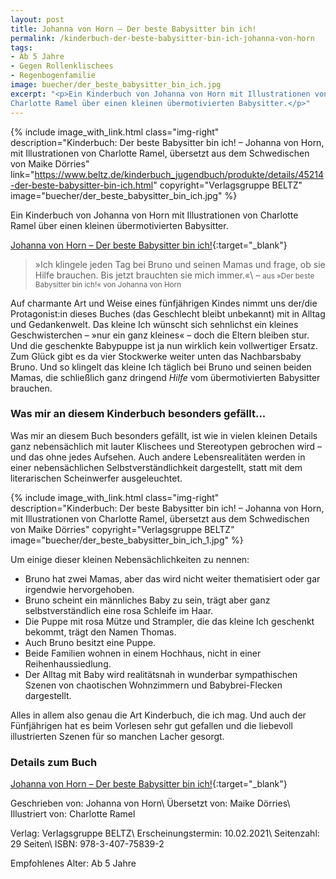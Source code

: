 ```yaml
---
layout: post
title: Johanna von Horn – Der beste Babysitter bin ich!
permalink: /kinderbuch-der-beste-babysitter-bin-ich-johanna-von-horn
tags:
- Ab 5 Jahre
- Gegen Rollenklischees
- Regenbogenfamilie
image: buecher/der_beste_babysitter_bin_ich.jpg
excerpt: "<p>Ein Kinderbuch von Johanna von Horn mit Illustrationen von
Charlotte Ramel über einen kleinen übermotivierten Babysitter.</p>"
---
```


{% include image_with_link.html
class="img-right"
description="Kinderbuch: Der beste Babysitter bin ich! – Johanna von Horn, mit Illustrationen von Charlotte Ramel, übersetzt aus dem Schwedischen von Maike Dörries"
link="https://www.beltz.de/kinderbuch_jugendbuch/produkte/details/45214-der-beste-babysitter-bin-ich.html"
copyright="Verlagsgruppe BELTZ"
image="buecher/der_beste_babysitter_bin_ich.jpg"
%}

Ein Kinderbuch von Johanna von Horn mit Illustrationen
von Charlotte Ramel über einen kleinen übermotivierten Babysitter.

[Johanna von Horn – Der beste Babysitter bin ich!](https://www.beltz.de/kinderbuch_jugendbuch/produkte/details/45214-der-beste-babysitter-bin-ich.html){:target="\_blank"}

> »Ich klingele jeden Tag bei Bruno und seinen Mamas und frage, ob sie Hilfe
brauchen. Bis jetzt brauchten sie mich immer.«\\
> – <small>aus »Der beste Babysitter bin ich!« von Johanna von Horn</small>

Auf charmante Art und Weise eines fünfjährigen Kindes nimmt uns der/die
Protagonist:in dieses Buches (das Geschlecht bleibt unbekannt) mit in Alltag und
Gedankenwelt. Das kleine Ich wünscht sich sehnlichst ein kleines Geschwisterchen
– »nur ein ganz kleines« – doch die Eltern bleiben stur. Und die geschenkte
Babypuppe ist ja nun wirklich kein vollwertiger Ersatz. Zum Glück gibt es da
vier Stockwerke weiter unten das Nachbarsbaby Bruno. Und so klingelt das kleine
Ich täglich bei Bruno und seinen beiden Mamas, die schließlich ganz dringend
*Hilfe* vom übermotivierten Babysitter brauchen.

### Was mir an diesem Kinderbuch besonders gefällt...

Was mir an diesem Buch besonders gefällt, ist wie in vielen kleinen Details ganz
nebensächlich mit lauter Klischees und Stereotypen gebrochen wird – und das ohne
jedes Aufsehen. Auch andere Lebensrealitäten werden in einer nebensächlichen
Selbstverständlichkeit dargestellt, statt mit dem literarischen Scheinwerfer
ausgeleuchtet.

{% include image_with_link.html
class="img-right"
description="Kinderbuch: Der beste Babysitter bin ich! – Johanna von Horn, mit Illustrationen von Charlotte Ramel, übersetzt aus dem Schwedischen von Maike Dörries"
copyright="Verlagsgruppe BELTZ"
image="buecher/der_beste_babysitter_bin_ich_1.jpg"
%}

Um einige dieser kleinen Nebensächlichkeiten zu nennen:

* Bruno hat zwei Mamas, aber das wird nicht weiter thematisiert oder gar irgendwie
hervorgehoben.
* Bruno scheint ein männliches Baby zu sein, trägt aber ganz selbstverständlich
eine rosa Schleife im Haar.
* Die Puppe mit rosa Mütze und Strampler, die das kleine Ich geschenkt bekommt, trägt den Namen Thomas.
* Auch Bruno besitzt eine Puppe.
* Beide Familien wohnen in einem Hochhaus, nicht in einer Reihenhaussiedlung.
* Der Alltag mit Baby wird realitätsnah in wunderbar sympathischen Szenen von
chaotischen Wohnzimmern und Babybrei-Flecken dargestellt.

Alles in allem also genau die Art Kinderbuch, die ich mag. Und auch
der Fünfjährigen hat es beim Vorlesen sehr gut gefallen und die liebevoll
illustrierten Szenen für so manchen Lacher gesorgt.

### Details zum Buch

[Johanna von Horn – Der beste Babysitter bin ich!](https://www.beltz.de/kinderbuch_jugendbuch/produkte/details/45214-der-beste-babysitter-bin-ich.html){:target="\_blank"}

Geschrieben von: Johanna von Horn\\
Übersetzt von: Maike Dörries\\
Illustriert von: Charlotte Ramel

Verlag: Verlagsgruppe BELTZ\\
Erscheinungstermin: 10.02.2021\\
Seitenzahl: 29 Seiten\\
ISBN: 978-3-407-75839-2

Empfohlenes Alter: Ab 5 Jahre
